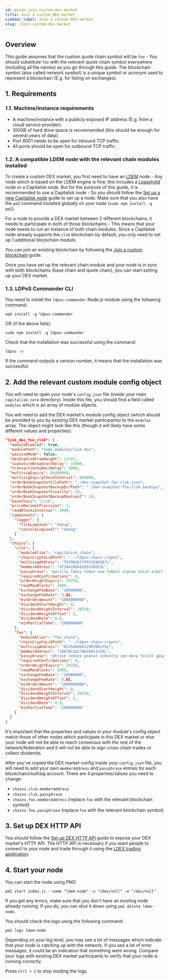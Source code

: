 ```yaml
---
id: guide-join-custom-dex-market
title: Join a custom DEX market
sidebar_label: Join a custom DEX market
slug: /join-custom-dex-market
---
```


## Overview

This guide assumes that the custom quote chain symbol will be `foo` - You should substitute `foo` with the relevant quote chain symbol everywhere (including all file names) as you go through this guide. The blockchain symbol (also called network symbol) is a unique symbol or acronym used to represent a blockchain (E.g. for listing on exchanges).

## 1. Requirements

### 1.1. Machine/instance requirements

- A machine/instance with a publicly exposed IP address (E.g. from a cloud service provider).
- 100GB of hard drive space is recommended (this should be enough for several years of data).
- Port 8001 needs to be open for inbound TCP traffic.
- All ports should be open for outbound TCP traffic.

### 1.2. A compatible LDEM node with the relevant chain modules installed

To create a custom DEX market, you first need to have an [LDEM](https://github.com/Capitalisk/ldem) node - Any node which is based on the LDEM engine is fine; this includes a [Leasehold](https://www.leasehold.io/) node or a Capitalisk node. But for the purpose of this guide, it is recommended to use a Capitalisk node - So you should follow the [Set up a new Capitalisk node](/docs/) guide to set up a node. Make sure that you also have the `pm2` command installed globally on your node (`sudo npm install -g pm2`).

For a node to provide a DEX market between 2 different blockchains, it needs to participate in both of those blockchains - This means that your node needs to run an instance of both chain modules.
Since a Capitalisk node already supports the `clsk` blockchain by default, you only need to set up 1 additional blockchain module.

You can join an existing blockchain by following the [Join a custom blockchain](/docs/join-custom-blockchain) guide.

Once you have set up the relevant chain module and your node is in sync with both blockchains (base chain and quote chain), you can start setting up your DEX market.

### 1.3. LDPoS Commander CLI

You need to install the `ldpos-commander` Node.js module using the following command:

```shell script
npm install -g ldpos-commander
```

OR (if the above fails):

```shell script
sudo npm install -g ldpos-commander
```

Check that the installation was successful using the command:

```shell script
ldpos -v
```

If the command outputs a version number, it means that the installation was successful.

## 2. Add the relevant custom module config object

You will need to open your node's `config.json` file (inside your main `capitalisk-core` directory).
Inside this file, you should find a field called `modules` which is an array of module objects.

You will need to add the DEX market's module config object (which should be provided to you by existing DEX market participants) to the `modules` array.
The object might look like this (though it will likely have some different values and properties):

```json
"lisk_dex_foo_clsk": {
  "moduleEnabled": true,
  "modulePath": "node_modules/lisk-dex",
  "passiveMode": false,
  "dexEnabledFromHeight": 12345,
  "signatureBroadcastDelay": 15000,
  "transactionSubmitDelay": 5000,
  "multisigExpiry": 86400000,
  "multisigExpiryCheckInterval": 600000,
  "orderBookSnapshotFilePath": "./dex-snapshot-foo-clsk.json",
  "orderBookSnapshotBackupDirPath": "./dex-snapshot-foo-clsk-backups",
  "orderBookSnapshotFinality": 29,
  "orderBookSnapshotBackupMaxCount": 24,
  "baseChain": "clsk",
  "priceDecimalPrecision": 2,
  "readBlocksInterval": 3000,
  "components": {
    "logger": {
      "fileLogLevel": "debug",
      "consoleLogLevel": "debug"
    }
  },
  "chains": {
    "clsk": {
      "moduleAlias": "capitalisk_chain",
      "chainCryptoLibPath": "../ldpos-chain-crypto",
      "multisigAddress": "7929826179931699287L",
      "memberAddress": "4738410848285516033L",
      "passphrase": "gorilla fancy token now rabbit orphan exist orbit essay butter rug grape",
      "requiredConfirmations": 0,
      "orderHeightExpiry": 20250,
      "readMaxBlocks": 1000,
      "exchangeFeeBase": "20000000",
      "exchangeFeeRate": 0.01,
      "minOrderAmount": "1000000000",
      "dividendStartHeight": 0,
      "dividendHeightInterval": 20250,
      "dividendHeightOffset": 2,
      "dividendRate": 0.9,
      "minPartialTake": "200000000"
    },
    "foo": {
      "moduleAlias": "foo_chain",
      "chainCryptoLibPath": "../ldpos-chain-crypto",
      "multisigAddress": "6535469681290206175L",
      "memberAddress": "10670116278626911259L",
      "passphrase": "phrase reduce peanut industry zoo deny toilet gasp fancy material claw resist",
      "requiredConfirmations": 0,
      "orderHeightExpiry": 20250,
      "readMaxBlocks": 1000,
      "exchangeFeeBase": "20000000",
      "exchangeFeeRate": 0.01,
      "minOrderAmount": "1000000000",
      "dividendStartHeight": 0,
      "dividendHeightInterval": 20250,
      "dividendHeightOffset": 2,
      "dividendRate": 0.9,
      "minPartialTake": "200000000"
    }
  }
}
```

It's important that the properties and values in your module's config object match those of other nodes which participate in this DEX market or else your node will not be able to reach consensus with the rest of the network/federation and it will not be able to sign cross-chain trades or collect dividends.

After you've copied the DEX market config inside your `config.json` file, you will need to add your own `memberAddress` and `passphrase` entries for each blockchain/multisig account. There are 4 properties/values you need to change:

- `chains.clsk.memberAddress`
- `chains.clsk.passphrase`
- `chains.foo.memberAddress` (replace `foo` with the relevant blockchain symbol)
- `chains.foo.passphrase` (replace `foo` with the relevant blockchain symbol)

## 3. Set up DEX HTTP API

You should follow the [Set up DEX HTTP API](/docs/set-up-dex-http-api) guide to expose your DEX market's HTTP API.
The HTTP API is necessary if you want people to connect to your node and trade through it using the [LDEX trading application](https://ldex.trading/trade/).

## 4. Start your node

You can start the node using PM2:

```shell script
pm2 start index.js --name "ldem-node" -o "/dev/null" -e "/dev/null"
```

If you get any errors, make sure that you don't have an existing node already running. If you do, you can shut it down using `pm2 delete ldem-node`.

You should check the logs using the following command:

```shell script
pm2 logs ldem-node
```

Depending on your log level, you may see a lot of messages which indicate that your node is catching up with the network.
If you see a lot of error messages, it could be an indication that something went wrong.
Compare your logs with existing DEX market participants to verify that your node is running correctly.

Press `Ctrl + C` to stop reading the logs.

